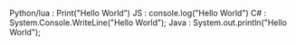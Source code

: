 Python/lua : Print("Hello World") 
JS : console.log("Hello World") 
C# : System.Console.WriteLine("Hello World"); 
Java : System.out.println("Hello World"); 
<!---
BubbaboyYT/BubbaboyYT is a ✨ special ✨ repository because its `README.md` (this file) appears on your GitHub profile.
You can click the Preview link to take a look at your changes.
--->
